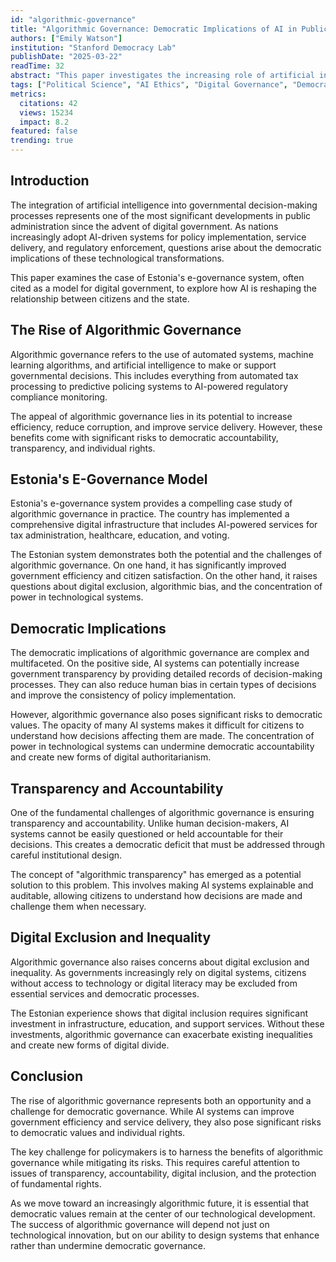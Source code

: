 ```yaml
---
id: "algorithmic-governance"
title: "Algorithmic Governance: Democratic Implications of AI in Public Policy"
authors: ["Emily Watson"]
institution: "Stanford Democracy Lab"
publishDate: "2025-03-22"
readTime: 32
abstract: "This paper investigates the increasing role of artificial intelligence in governmental decision-making processes, examining case studies from Estonia's e-governance system and exploring the democratic implications of algorithmic governance."
tags: ["Political Science", "AI Ethics", "Digital Governance", "Democracy"]
metrics:
  citations: 42
  views: 15234
  impact: 8.2
featured: false
trending: true
---
```


## Introduction

The integration of artificial intelligence into governmental decision-making processes represents one of the most significant developments in public administration since the advent of digital government. As nations increasingly adopt AI-driven systems for policy implementation, service delivery, and regulatory enforcement, questions arise about the democratic implications of these technological transformations.

This paper examines the case of Estonia's e-governance system, often cited as a model for digital government, to explore how AI is reshaping the relationship between citizens and the state.

## The Rise of Algorithmic Governance

Algorithmic governance refers to the use of automated systems, machine learning algorithms, and artificial intelligence to make or support governmental decisions. This includes everything from automated tax processing to predictive policing systems to AI-powered regulatory compliance monitoring.

The appeal of algorithmic governance lies in its potential to increase efficiency, reduce corruption, and improve service delivery. However, these benefits come with significant risks to democratic accountability, transparency, and individual rights.

## Estonia's E-Governance Model

Estonia's e-governance system provides a compelling case study of algorithmic governance in practice. The country has implemented a comprehensive digital infrastructure that includes AI-powered services for tax administration, healthcare, education, and voting.

The Estonian system demonstrates both the potential and the challenges of algorithmic governance. On one hand, it has significantly improved government efficiency and citizen satisfaction. On the other hand, it raises questions about digital exclusion, algorithmic bias, and the concentration of power in technological systems.

## Democratic Implications

The democratic implications of algorithmic governance are complex and multifaceted. On the positive side, AI systems can potentially increase government transparency by providing detailed records of decision-making processes. They can also reduce human bias in certain types of decisions and improve the consistency of policy implementation.

However, algorithmic governance also poses significant risks to democratic values. The opacity of many AI systems makes it difficult for citizens to understand how decisions affecting them are made. The concentration of power in technological systems can undermine democratic accountability and create new forms of digital authoritarianism.

## Transparency and Accountability

One of the fundamental challenges of algorithmic governance is ensuring transparency and accountability. Unlike human decision-makers, AI systems cannot be easily questioned or held accountable for their decisions. This creates a democratic deficit that must be addressed through careful institutional design.

The concept of "algorithmic transparency" has emerged as a potential solution to this problem. This involves making AI systems explainable and auditable, allowing citizens to understand how decisions are made and challenge them when necessary.

## Digital Exclusion and Inequality

Algorithmic governance also raises concerns about digital exclusion and inequality. As governments increasingly rely on digital systems, citizens without access to technology or digital literacy may be excluded from essential services and democratic processes.

The Estonian experience shows that digital inclusion requires significant investment in infrastructure, education, and support services. Without these investments, algorithmic governance can exacerbate existing inequalities and create new forms of digital divide.

## Conclusion

The rise of algorithmic governance represents both an opportunity and a challenge for democratic governance. While AI systems can improve government efficiency and service delivery, they also pose significant risks to democratic values and individual rights.

The key challenge for policymakers is to harness the benefits of algorithmic governance while mitigating its risks. This requires careful attention to issues of transparency, accountability, digital inclusion, and the protection of fundamental rights.

As we move toward an increasingly algorithmic future, it is essential that democratic values remain at the center of our technological development. The success of algorithmic governance will depend not just on technological innovation, but on our ability to design systems that enhance rather than undermine democratic governance. 